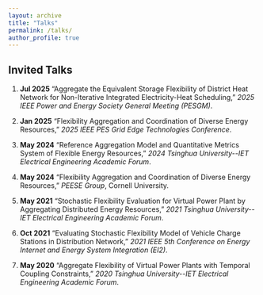 ```yaml
---
layout: archive
title: "Talks"
permalink: /talks/
author_profile: true
---
```


## Invited Talks

1. **Jul 2025** “Aggregate the Equivalent Storage Flexibility of District Heat Network for Non-Iterative Integrated Electricity-Heat Scheduling,” *2025 IEEE Power and Energy Society General Meeting (PESGM)*.

1. **Jan 2025** “Flexibility Aggregation and Coordination of Diverse Energy Resources,” *2025 IEEE PES Grid Edge Technologies Conference*.

1. **May 2024** “Reference Aggregation Model and Quantitative Metrics System of Flexible Energy Resources,” *2024 Tsinghua University--IET Electrical Engineering Academic Forum*.

1. **May 2024** “Flexibility Aggregation and Coordination of Diverse Energy Resources,” *PEESE Group*, Cornell University.

1. **May 2021** “Stochastic Flexibility Evaluation for Virtual Power Plant by Aggregating Distributed Energy Resources,” *2021 Tsinghua University--IET Electrical Engineering Academic Forum*.

1. **Oct 2021** “Evaluating Stochastic Flexibility Model of Vehicle Charge Stations in Distribution Network,” *2021 IEEE 5th Conference on Energy Internet and Energy System Integration (EI2)*.

1. **May 2020** “Aggregate Flexibility of Virtual Power Plants with Temporal Coupling Constraints,” *2020 Tsinghua University--IET Electrical Engineering Academic Forum*.
